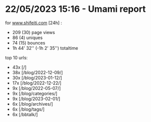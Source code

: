 # 22/05/2023 15:16 - Umami report
for www.shifeiti.com [24h] :

 - 209 (30) page views
 - 86 (4) uniques
 - 74 (15) bounces
 - 1h 44' 32'' (-1h 2' 35'') totaltime


top 10 urls:
 - 43x [/]
 - 38x [/blog/2022-12-09/]
 - 30x [/blog/2023-01-12/]
 - 17x [/blog/2022-12-22/]
 - 9x [/blog/2022-05-07/]
 - 9x [/blog/categories/]
 - 9x [/blog/2023-02-01/]
 - 6x [/blog/archives/]
 - 6x [/blog/tags/]
 - 6x [/bbtalk/]


